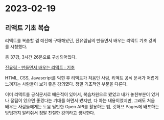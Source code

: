 # 2023-02-19

## 리액트 기초 복습

리액트를 복습할 겸 예전에 구매해놨던, 진유림님의 만들면서 배우는 리액트 기초 강의를 시청했다.

총 37강, 3시간 26분으로 구성되어있다.

[진유림 - 만들면서 배우는 리액트 : 기초](https://www.inflearn.com/course/%EB%A7%8C%EB%93%A4%EB%A9%B4%EC%84%9C-%EB%B0%B0%EC%9A%B0%EB%8A%94-%EB%A6%AC%EC%95%A1%ED%8A%B8-%EA%B8%B0%EC%B4%88)

HTML, CSS, Javascript를 익힌 후 리액트가 처음인 사람, 리액트 공식 문서가 어렵게 느껴지는 사람들이 보기 좋은 강의였다. 정말 기초적인 부분을 다룬다.

이미 리액트를 공식문서로 배운적이 있어서, 복습차원으로 봤었고 내가 놓친부분이 있거나 꿀팁이 있으면 좋겠다는 기대를 하면서 봤지만, 다 아는 내용이었지만, 그래도 처음 배우는 사람들에게는 도움 될만한 Open API를 활용하는 법, 깃허브 Pages에 배포하는 방법까지 알려줘서 정말 친절한 강의라고 생각한다.
